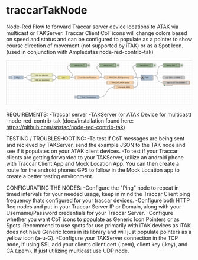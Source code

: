 # traccarTakNode
Node-Red Flow to forward Traccar server device locations to ATAK via multicast or TAKServer. Traccar Client CoT icons will change colors based on speed and status and can be configured to populate as a pointer to show course direction of movement (not supported by iTAK) or as a Spot Icon. (used in conjunction with Ampledatas node-red-contrib-tak)

![traccar flow](/screenshot1.png?raw=true "Node Red Flow")


REQUIREMENTS:
-Traccar server
-TAKServer (or ATAK Device for multicast)
-node-red-contrib-tak (docs/installation found here: https://github.com/snstac/node-red-contrib-tak)

TESTING / TROUBLESHOOTING:
-To test if CoT messages are being sent and recieved by TAKServer, send the example JSON to the TAK node and see if it populates on your ATAK client devices. 
-To test if your Traccar clients are getting forwarded to your TAKServer, utilize an android phone with Traccar Client App and Mock Location App. You can then create a route for the android phones GPS to follow in the Mock Location app to create a better testing environment.

CONFIGURATING THE NODES:
-Configure the "Ping" node to repeat in timed intervals for your needed usage, keep in mind the Traccar Client ping frequency thats configured for your traccar devices. 
-Configure both HTTP Req nodes and put in your Traccar Server IP or Domain, along with your Username/Password credentials for your Traccar Server.
-Configure whether you want CoT icons to populate as Generic Icon Pointers or as Spots. Recommend to use spots for use primarily with iTAK devices as iTAK does not have Generic Icons in its library and will just populate pointers as a yellow icon (a-u-G).
-Configure your TAKServer connection in the TCP node, if using SSL add your clients client cert (.pem), client key (.key), and CA (.pem). If just utilizing multicast use UDP node.

